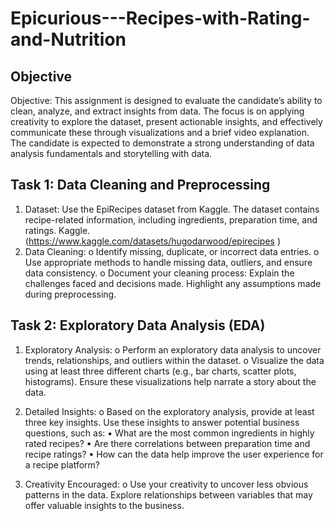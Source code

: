# Epicurious---Recipes-with-Rating-and-Nutrition
## Objective
Objective: This assignment is designed to evaluate the candidate’s ability to clean, analyze, and
extract insights from data. The focus is on applying creativity to explore the dataset, present
actionable insights, and effectively communicate these through visualizations and a brief video
explanation. The candidate is expected to demonstrate a strong understanding of data analysis
fundamentals and storytelling with data.

## Task 1: Data Cleaning and Preprocessing

1. Dataset: Use the EpiRecipes dataset from Kaggle. The dataset contains recipe-related
information, including ingredients, preparation time, and ratings.
Kaggle.(https://www.kaggle.com/datasets/hugodarwood/epirecipes )
2. Data Cleaning:
o Identify missing, duplicate, or incorrect data entries.
o Use appropriate methods to handle missing data, outliers, and ensure data
consistency.
o Document your cleaning process: Explain the challenges faced and decisions
made. Highlight any assumptions made during preprocessing.

## Task 2: Exploratory Data Analysis (EDA)

1. Exploratory Analysis:
o Perform an exploratory data analysis to uncover trends, relationships, and
outliers within the dataset.
o Visualize the data using at least three different charts (e.g., bar charts, scatter
plots, histograms). Ensure these visualizations help narrate a story about the
data.

2. Detailed Insights:
o Based on the exploratory analysis, provide at least three key insights. Use these
insights to answer potential business questions, such as:
▪ What are the most common ingredients in highly rated recipes?
▪ Are there correlations between preparation time and recipe ratings?
▪ How can the data help improve the user experience for a recipe
platform?

3. Creativity Encouraged:
o Use your creativity to uncover less obvious patterns in the data. Explore
relationships between variables that may offer valuable insights to the business.
